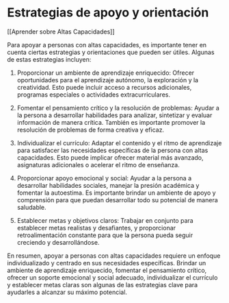 # Estrategias de apoyo y orientación

[[Aprender sobre Altas Capacidades]]

Para apoyar a personas con altas capacidades, es importante tener en cuenta ciertas estrategias y orientaciones que pueden ser útiles. Algunas de estas estrategias incluyen:

1. Proporcionar un ambiente de aprendizaje enriquecido: Ofrecer oportunidades para el aprendizaje autónomo, la exploración y la creatividad. Esto puede incluir acceso a recursos adicionales, programas especiales o actividades extracurriculares.

2. Fomentar el pensamiento crítico y la resolución de problemas: Ayudar a la persona a desarrollar habilidades para analizar, sintetizar y evaluar información de manera crítica. También es importante promover la resolución de problemas de forma creativa y eficaz.

3. Individualizar el currículo: Adaptar el contenido y el ritmo de aprendizaje para satisfacer las necesidades específicas de la persona con altas capacidades. Esto puede implicar ofrecer material más avanzado, asignaturas adicionales o acelerar el ritmo de enseñanza.

4. Proporcionar apoyo emocional y social: Ayudar a la persona a desarrollar habilidades sociales, manejar la presión académica y fomentar la autoestima. Es importante brindar un ambiente de apoyo y comprensión para que puedan desarrollar todo su potencial de manera saludable.

5. Establecer metas y objetivos claros: Trabajar en conjunto para establecer metas realistas y desafiantes, y proporcionar retroalimentación constante para que la persona pueda seguir creciendo y desarrollándose.

En resumen, apoyar a personas con altas capacidades requiere un enfoque individualizado y centrado en sus necesidades específicas. Brindar un ambiente de aprendizaje enriquecido, fomentar el pensamiento crítico, ofrecer un soporte emocional y social adecuado, individualizar el currículo y establecer metas claras son algunas de las estrategias clave para ayudarles a alcanzar su máximo potencial.
